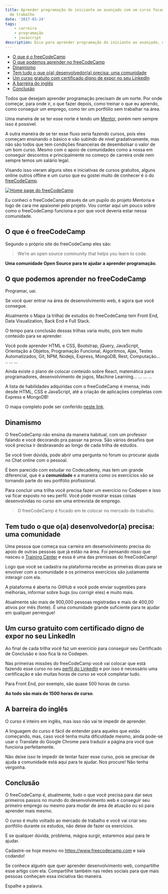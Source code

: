 ```yaml
---
title: Aprender programação do iniciante ao avançado com um curso focado no mercado
  de trabalho
date: '2017-03-24'
tags:
    - carreira
    - programação
    - javascript
description: Dica para aprender programação do iniciante ao avançado, utilizando JavaScript, com um curso focado no mercado e em web!
---
```

<!-- vscode-markdown-toc -->
* [O que é o freeCodeCamp](#OqueofreeCodeCamp)
* [O que podemos aprender no freeCodeCamp](#OquepodemosaprendernofreeCodeCamp)
* [Dinamismo](#Dinamismo)
* [Tem tudo o que o(a) desenvolvedor(a) precisa: uma comunidade](#Temtudooqueoadesenvolvedoraprecisa:umacomunidade)
* [Um curso gratuito com certificado digno de expor no seu LinkedIn](#UmcursogratuitocomcertificadodignodeexpornoseuLinkedIn)
* [A barreira do inglês](#Abarreiradoingls)
* [Conclusão](#Concluso)

<!-- vscode-markdown-toc-config
	numbering=false
	autoSave=true
	/vscode-markdown-toc-config -->
<!-- /vscode-markdown-toc -->
Todos que desejam aprender programação precisam de um norte. Por onde começar, para onde ir, o que fazer depois, como treinar o que eu aprendo, como conseguir um emprego, como ter um portfólio sem trabalhar na área.

Uma maneira de se ter esse norte é tendo um [Mentor](https://github.com/training-center/mentoria/), porém nem sempre isso é possível.

A outra maneira de se ter esse fluxo seria fazendo cursos, pois eles começam ensinando o básico e vão subindo de nível gradativamente, mas não são todos que tem condições financeiras de desembolsar o valor de um bom curso. Mesmo com o apoio de comunidades como a nossa em conseguir descontos e principalmente no começo de carreira onde nem sempre temos um salário legal.

Visando isso vieram alguns sites e iniciativas de cursos gratuitos, alguns online outros offline e um curso que eu gostei muito de conhecer é o do [freeCodeCamp](https://www.freecodecamp.org/).

[![Home page do freeCodeCamp](/images/posts/home-freecodecamp.png)](https://www.freecodecamp.org/)

Eu conheci o freeCodeCamp através de um pupilo do projeto Mentoria e logo de cara me apaixonei pelo projeto. Vou contar aqui um pouco sobre como o freeCodeCamp funciona e por que você deveria estar nessa comunidade.

## <a name='OqueofreeCodeCamp'></a>O que é o freeCodeCamp

Segundo o próprio site do freeCodeCamp eles são:

> We’re an open source community that helps you learn to code.

**Uma comunidade Open Source para te ajudar a aprender programação**.

## <a name='OquepodemosaprendernofreeCodeCamp'></a>O que podemos aprender no freeCodeCamp

Programar, uai.

Se você quer entrar na área de desenvolvimento web, é agora que você consegue.

Atualmente o Mapa (a trilha) de estudos do freeCodeCamp tem Front End, Data Visualization, Back End e Full Stack.

O tempo para conclusão dessas trilhas varia muito, pois tem muito conteúdo para se aprender.

Você pode aprender HTML e CSS, Bootstrap, jQuery, JavaScript, Orientação a Objetos, Programação Funcional, Algoritmos, Ajax, Testes Automatizados, Git, NPM, Nodejs, Express, MongoDB, Rest, Computação... .. … …

Ainda existe o plano de colocar conteúdo sobre React, matemática para programadores, desenvolvimento de jogos, Machine Learning… … … …

A lista de habilidades adquiridas com o freeCodeCamp é imensa, indo desde HTML, CSS e JavaScript, até a criação de aplicações completas com Express e MongoDB!

O mapa completo pode ser conferido [neste link](https://learn.freecodecamp.org/).

## <a name='Dinamismo'></a>Dinamismo

O freeCodeCamp não ensina da maneira habitual, com um professor falando e você decorando pra passar na prova. São vários desafios que você precisa ir desbravando ao longo de cada trilha de estudos.

Se você tiver dúvida, pode abrir uma pergunta no forum ou procurar ajuda no Chat online com o pessoal.

É bem parecido com estudar no Codecademy, mas tem um grande diferencial, que é a **comunidade** e a maneira como os exercícios vão se tornando parte do seu portfólio profissional.

Para concluir uma trilha você precisa fazer um exercício no Codepen e isso vai ficar exposto no seu perfil. Você pode mostrar essas coisas desenvolvidas no curso em uma entrevista de emprego.

> O freeCodeCamp é focado em te colocar no mercado de trabalho.

## <a name='Temtudooqueoadesenvolvedoraprecisa:umacomunidade'></a>Tem tudo o que o(a) desenvolvedor(a) precisa: uma comunidade

Uma pessoa que começa sua carreira em desenvolvimento precisa do apoio de outras pessoas que já estão na área. Foi pensando nisso que nasceu o [Training Center](https://medium.com/trainingcenter/hello-world-conhe%C3%A7a-o-centro-de-treinamento-4a47a1230b0c) e essa é uma das premissas do freeCodeCamp!

Logo que você se cadastra na plataforma recebe as primeiras dicas para se envolver com a comunidade e os primeiros exercícios são justamente interagir com ela.

A plataforma é aberta no GitHub e você pode enviar sugestões para melhorias, informar sobre bugs (ou corrigir eles) e muito mais.

Atualmente são mais de 900,000 pessoas registradas e mais de 400,00 ativos por mês (fonte). É uma comunidade grande suficiente para te ajudar em qualquer perrengue!

## <a name='UmcursogratuitocomcertificadodignodeexpornoseuLinkedIn'></a>Um curso gratuito com certificado digno de expor no seu LinkedIn

Ao final de cada trilha você faz um exercício para conseguir seu Certificado de Conclusão e isso fica lá no Codepen.

Nas primeiras missões do freeCodeCamp você vai colocar que está fazendo esse curso no seu [perfil do LinkedIn](https://www.linkedin.com/in/william-oliveira) e por isso é necessário uma certificação e são muitas horas de curso se você completar tudo.

Para Front End, por exemplo, são quase 500 horas de curso.

**Ao todo são mais de 1500 horas de curso**.

## <a name='Abarreiradoingls'></a>A barreira do inglês

O curso é inteiro em inglês, mas isso não vai te impedir de aprender.

A linguagem do curso é fácil de entender para aqueles que estão começando, mas, caso você tenha muita dificuldade mesmo, ainda pode-se usar o Translate do Google Chrome para traduzir a página pra você que funciona perfeitamente.

Não deixe isso te impedir de tentar fazer esse curso, pois se precisar de ajuda a comunidade está aqui para te ajudar. Nos procure! Não tenha vergonha.

## <a name='Concluso'></a>Conclusão

O freeCodeCamp é, atualmente, tudo o que você precisa para dar seus primeiros passos no mundo do desenvolvimento web e conseguir seu primeiro emprego ou mesmo para mudar de área de atuação ou só para aprender mais mesmo.

O curso é muito voltado ao mercado de trabalho e você vai criar seu portfólio durante os estudos, não deixe de fazer os exercícios.

E se qualquer dúvida, problema, mágoa surgir, estaremos aqui para te ajudar.

Cadastre-se hoje mesmo no <https://www.freecodecamp.com> e saia codando!

Se conhece alguém que quer aprender desenvolvimento web, compartilhe esse artigo com ela. Compartilhe também nas redes sociais para que mais pessoas conheçam essa iniciativa tão maneira.

Espalhe a palavra.
